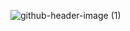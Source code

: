 ![github-header-image (1)](https://github.com/leocucinell/leocucinell/assets/67774380/52b0c062-387c-487e-9ced-d5dda67a0ba3)
<!--

**leocucinell/leocucinell** is a ✨ _special_ ✨ repository because its `README.md` (this file) appears on your GitHub profile.

Here are some ideas to get you started:

- 🔭 I’m currently working on ...
- 🌱 I’m currently learning ...
- 👯 I’m looking to collaborate on ...
- 🤔 I’m looking for help with ...
- 💬 Ask me about ...
- 📫 How to reach me: ...
- 😄 Pronouns: ...
- ⚡ Fun fact: ...
-->
